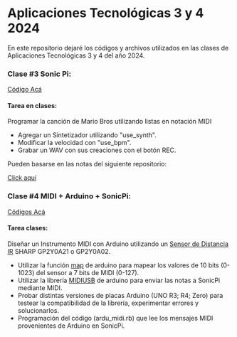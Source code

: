 # Aplicaciones Tecnológicas 3 y 4 2024

En este repositorio dejaré los códigos y archivos utilizados en las clases de Aplicaciones Tecnológicas 3 y 4 del año 2024.

### Clase #3 Sonic Pi:

[Código Acá ](clase_3/README.md)

#### Tarea en clases: 

Programar la canción de Mario Bros utilizando listas en notación MIDI
  - Agregar un Sintetizador utilizando "use_synth".
  - Modificar la velocidad con "use_bpm".
  - Grabar un WAV con sus creaciones con el botón REC.

Pueden basarse en las notas del siguiente repositorio:

[Click aquí](https://gist.github.com/CodyJung/2315618)

### Clase #4 MIDI + Arduino + SonicPi:

[Códigos Acá ](https://github.com/Hackspawn/mam2024/clase_4/README.md)

#### Tarea clases:

Diseñar un Instrumento MIDI con Arduino utilizando un [Sensor de Distancia IR](https://naylampmechatronics.com/blog/55_tutorial-sensor-de-distancia-sharp.html) SHARP GP2Y0A21 o GP2Y0A02.
  - Utilizar la función [map](https://www.arduino.cc/reference/en/language/functions/math/map/) de arduino para mapear los valores de 10 bits (0-1023) del sensor a 7 bits de MIDI (0-127).
  - Utilizar la librería [MIDIUSB](https://www.arduino.cc/reference/en/libraries/midiusb/) de arduino para enviar las notas a SonicPi mediante MIDI.
  - Probar distintas versiones de placas Arduino (UNO R3; R4; Zero) para testear la compatibilidad de la librería, experimentar errores y solucionarlos.
  - Programación del código (ardu_midi.rb) que lee los mensajes MIDI provenientes de Arduino en SonicPi.



